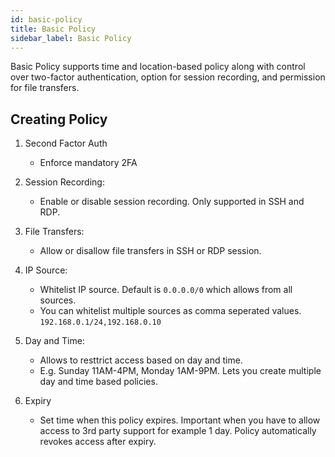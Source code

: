 ```yaml
---
id: basic-policy
title: Basic Policy
sidebar_label: Basic Policy
---
```


Basic Policy supports time and location-based policy along with control over two-factor authentication, option for session recording, and permission for file transfers. 

## Creating Policy

1. Second Factor Auth 
   + Enforce mandatory 2FA
  
2. Session Recording:
   + Enable or disable session recording. Only supported in SSH and RDP.
  
3. File Transfers:
   + Allow or disallow file transfers in SSH or RDP session.
  
4. IP Source:
   + Whitelist IP source. Default is `0.0.0.0/0` which allows from all sources.
   + You can whitelist multiple sources as comma seperated values. `192.168.0.1/24,192.168.0.10`

5. Day and Time:
   + Allows to resttrict access based on day and time.
   + E.g. Sunday 11AM-4PM, Monday 1AM-9PM. Lets you create multiple day and time based policies.
  
6. Expiry
   + Set time when this policy expires. Important when you have to allow access to 3rd party support for example 1 day. Policy automatically revokes access after expiry.